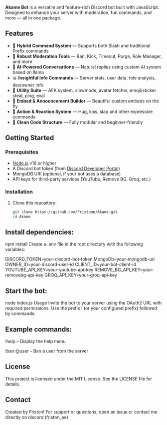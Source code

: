 **Akame Bot** is a versatile and feature-rich Discord bot built with JavaScript. Designed to enhance your server with moderation, fun commands, and more — all in one package.

## Features

- 🎯 **Hybrid Command System** — Supports both Slash and traditional Prefix commands
- 🔨 **Robust Moderation Tools** — Ban, Kick, Timeout, Purge, Role Manager, and more
- 🧠 **AI-Powered Conversations** — Natural replies using custom AI system based on llama
- 📊 **Insightful Info Commands** — Server stats, user data, role analysis, dev/owner info
- 🧰 **Utility Suite** — AFK system, slowmode, avatar fetcher, emoji/sticker steal, ping, eval
- 🎨 **Embed & Announcement Builder** — Beautiful custom embeds on the fly
- 💬 **Action & Reaction System** — Hug, kiss, slap and other expressive commands
- 📁 **Clean Code Structure** — Fully modular and beginner-friendly

## Getting Started

### Prerequisites

- [Node.js](https://nodejs.org/) v16 or higher
- A Discord bot token (from [Discord Developer Portal](https://discord.com/developers/applications))
- MongoDB URI (optional, if your bot uses a database)
- API keys for third-party services (YouTube, Remove BG, Groq, etc.)

### Installation

1. Clone this repository:

   ```bash
   git clone https://github.com/Fristonn/Akame.git
   cd Akame
## Install dependencies:
npm install
Create a .env file in the root directory with the following variables:

DISCORD_TOKEN=your-discord-bot-token
MongoDb=your-mongodb-uri
OWNER_ID=your-discord-user-id
CLIENT_ID=your-bot-client-id
YOUTUBE_API_KEY=your-youtube-api-key
REMOVE_BG_API_KEY=your-removebg-api-key
GROQ_API_KEY=your-groq-api-key

## Start the bot:

node index.js
Usage
Invite the bot to your server using the OAuth2 URL with required permissions. Use the prefix ! (or your configured prefix) followed by commands.

## Example commands:

!help – Display the help menu

!ban @user – Ban a user from the server

## License
This project is licensed under the MIT License. See the LICENSE file for details.

## Contact
Created by Friston!
For support or questions, open an issue or contact me directly on discord (friston_ae)
